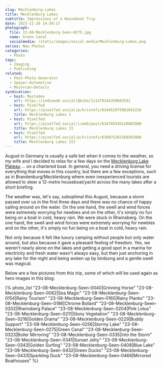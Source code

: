 ```yaml
---
slug: Mecklenburg-Lakes
title: Mecklenburg Lakes
subtitle: Impressions of a Houseboat Trip
date: 2023-11-26 14:59:17
photograph:
  file: 23-08-Mecklenburg-Seen-0275.jpg
  name: Green Canal
  socialmedia: /static/images/social-media/Mecklenburg-Lakes.png
series: New Photos
categories:
  - Photo
tags:
  - Imaging
  - Publishing
related:
  - Pool-Photo-Generator
  - Speyer-Automotive
  - Majorcan-Details
syndication:
  - host: Mastodon
    url: https://indieweb.social/@kiko/111479244359603591
  - host: Pixelfed
    url: https://pixelfed.social/p/kristofz/634452975081842226
    title: Mecklenburg Lakes I
  - host: Pixelfed
    url: https://pixelfed.social/i/web/post/634785436120802808
    title: Mecklenburg Lakes II
  - host: Pixelfed
    url: https://pixelfed.social/p/kristofz/636075202168502860
    title: Mecklenburg Lakes III
---
```


August in Germany is usually a safe bet when it comes to the weather, so my wife and I decided to relax for a few days on the [Mecklenburg Lake Plateau](https://en.wikipedia.org/wiki/Mecklenburg_Lake_Plateau) ... on a chartered boat. In general, you need a driving license for everything that moves in this country, but there are a few exceptions, such as in Brandenburg/Mecklenburg where even inexperienced tourists are allowed to steer a 12-metre houseboat/yacht across the many lakes after a short briefing.

The weather was, let's say, suboptimal this August, because a storm passed over us in the first three days and there was no chance of happy sailing around on the water. On the one hand, the swell and wind forces were extremely worrying for newbies and on the other, it's simply no fun being on a boat in cold, heavy rain. We were stuck in Rheinsberg. On the one hand, the swell and wind forces were extremely worrying for newbies and on the other, it's simply no fun being on a boat in cold, heavy rain.

<!-- more -->

Not only because it felt like luxury camping without people but only water around, but also because it gave a pleasant feeling of freedom. Yes, we weren't nearly alone on the lakes and getting a good spot in a marina for electricity and fresh water wasn't always easy, but then just anchoring in any lake for the night and being woken up by birdsong and a gentle swell was magical.

Below are a few pictures from this trip, some of which will be used again as hero images in this blog:

{% photo_list
  "23-08-Mecklenburg-Seen-0040|Grinning Horse"
  "23-08-Mecklenburg-Seen-0062|Sea Magic"
  "23-08-Mecklenburg-Seen-0154|Rainy Tourism"
  "23-08-Mecklenburg-Seen-0160|Rainy Planks"
  "23-08-Mecklenburg-Seen-0186|Chrome Bollard"
  "23-08-Mecklenburg-Seen-0202|Rheinsberg Palace"
  "23-08-Mecklenburg-Seen-0204|Pink Lotus"
  "23-08-Mecklenburg-Seen-0211|Stony Vegetation"
  "23-08-Mecklenburg-Seen-0216|Golden Drama"
  "23-08-Mecklenburg-Seen-0229|Buddy Support"
  "23-08-Mecklenburg-Seen-0256|Stormy Lake"
  "23-08-Mecklenburg-Seen-0275|Green Canal"
  "23-08-Mecklenburg-Seen-0323|Boiler Mirroring"
  "23-08-Mecklenburg-Seen-0335|Into the Storm"
  "23-08-Mecklenburg-Seen-0341|Sunset Jetty"
  "23-08-Mecklenburg-Seen-0343|Golden Surfing"
  "23-08-Mecklenburg-Seen-0408|Blue Lake"
  "23-08-Mecklenburg-Seen-0432|Green Ducks"
  "23-08-Mecklenburg-Seen-0433|Sparkling Duck"
  "23-08-Mecklenburg-Seen-0468|Mirrored Boathouses"
%}
